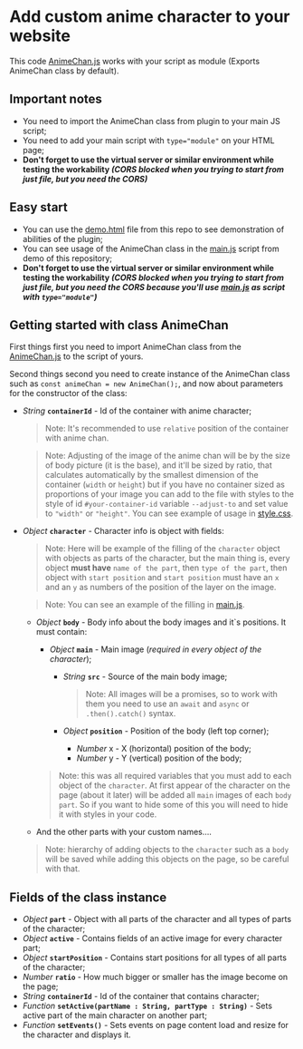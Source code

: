 # Add custom anime character to your website
This code [AnimeChan.js](https://github.com/Dead-Paul/custom-anime-chan/blob/main/AnimeChan.js) works with your script as module (Exports AnimeChan class by default).

## Important notes
- You need to import the AnimeChan class from plugin to your main JS script;
- You need to add your main script with `type="module"` on your HTML page;
- **Don't forget to use the virtual server or similar environment while testing the workability _(CORS blocked when you trying to start from just file, but you need the CORS)_**

## Easy start
- You can use the [demo.html](https://github.com/Dead-Paul/custom-anime-chan/blob/main/demo.html) file from this repo to see demonstration of abilities of the plugin;
- You can see usage of the AnimeChan class in the [main.js](https://github.com/Dead-Paul/custom-anime-chan/blob/main/demo/js/main.js) script from demo of this repository;
- **Don't forget to use the virtual server or similar environment while testing the workability _(CORS blocked when you trying to start from just file, but you need the CORS because you'll use [main.js](https://github.com/Dead-Paul/custom-anime-chan/blob/main/demo/js/main.js) as script with `type="module"`)_**

## Getting started with class AnimeChan
First things first you need to import AnimeChan class from the [AnimeChan.js](https://github.com/Dead-Paul/custom-anime-chan/blob/main/AnimeChan.js) to the script of yours.

Second things second you need to create instance of the AnimeChan class such as `const animeChan = new AnimeChan();`, and now about parameters for the constructor of the class:

* _String_ **`containerId`** - Id of the container with anime character;

    > Note: It's recommended to use `relative` position of the container with anime chan.

    > Note: Adjusting of the image of the anime chan will be by the size of body picture (it is the base), and it'll be sized by ratio, that calculates automatically by the smallest dimension of the container (`width` or `height`) but if you have no container sized as proportions of your image you can add to the file with styles to the style of id `#your-container-id` variable `--adjust-to` and set value to `"width"` or `"height"`. You can see example of usage in [style.css](https://github.com/Dead-Paul/custom-anime-chan/blob/main/demo/css/style.css).

* _Object_ **`character`** - Character info is object with fields:

  > Note: Here will be example of the filling of the `character` object with objects as parts of the character, but the main thing is, every object **must have** `name of the part`, then `type of the part`, then object with `start position` and `start position` must have an `x` and an `y` as numbers of the position of the layer on the image.

  > Note: You can see an example of the filling in [main.js](https://github.com/Dead-Paul/custom-anime-chan/blob/main/demo/js/main.js).

    * _Object_ **`body`** - Body info about the body images and it`s positions. It must contain:

        * _Object_ **`main`** - Main image (_required in every object of the character_);
            * _String_ **`src`** - Source of the main body image;

              > Note: All images will be a promises, so to work with them you need to use an `await` and `async` or `.then().catch()` syntax.

            * _Object_ **`position`** - Position of the body (left top corner);
                * _Number_ x - X (horizontal) position of the body;
                * _Number_ y - Y (vertical) position of the body;

      > Note: this was all required variables that you must add to each object of the `character`. At first appear of the character on the page (about it later) will be added all `main` images of each `body part`. So if you want to hide some of this you will need to hide it with styles in your code.
    
    * And the other parts with your custom names....

    > Note: hierarchy of adding objects to the `character` such as a `body` will be saved while adding this objects on the page, so be careful with that. 


## Fields of the class instance
- _Object_ **`part`** - Object with all parts of the character and all types of parts of the character;
- _Object_ **`active`** - Contains fields of an active image for every character part;
- _Object_ **`startPosition`** - Contains start positions for all types of all parts of the character;
- _Number_ **`ratio`** - How much bigger or smaller has the image become on the page;
- _String_ **`containerId`** - Id of the container that contains character;
- _Function_ **`setActive(partName : String, partType : String)`** - Sets active part of the main character on another part;
- _Function_ **`setEvents()`** - Sets events on page content load and resize for the character and displays it. 